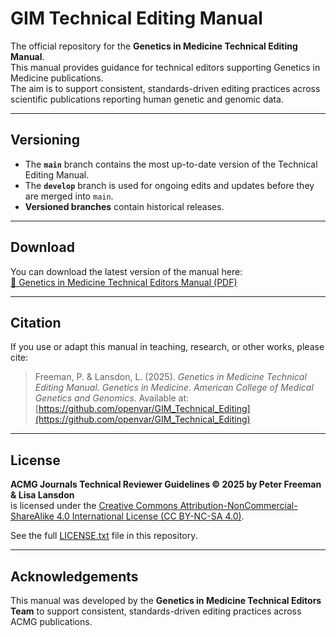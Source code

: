# GIM Technical Editing Manual

The official repository for the **Genetics in Medicine Technical Editing Manual**.  
This manual provides guidance for technical editors supporting Genetics in Medicine publications.  
The aim is to support consistent, standards-driven editing practices across scientific publications reporting human genetic and genomic data.

---

## Versioning
- The **`main`** branch contains the most up-to-date version of the Technical Editing Manual.
- The **`develop`** branch is used for ongoing edits and updates before they are merged into `main`.
- **Versioned branches** contain historical releases.

---

## Download

You can download the latest version of the manual here:  
[📄 Genetics in Medicine Technical Editors Manual (PDF)](Genetics_In_Medicine_Technic_Editors_Manual.pdf)

---

## Citation
If you use or adapt this manual in teaching, research, or other works, please cite:

> Freeman, P. & Lansdon, L. (2025). *Genetics in Medicine Technical Editing Manual*. *Genetics in Medicine*. *American College of Medical Genetics and Genomics*. Available at: [https://github.com/openvar/GIM_Technical_Editing](https://github.com/openvar/GIM_Technical_Editing)

---

## License
**ACMG Journals Technical Reviewer Guidelines © 2025 by Peter Freeman & Lisa Lansdon**  
is licensed under the [Creative Commons Attribution-NonCommercial-ShareAlike 4.0 International License (CC BY-NC-SA 4.0)](https://creativecommons.org/licenses/by-nc-sa/4.0/).  

See the full [LICENSE.txt](https://github.com/openvar/GIM_Technical_Editing/blob/main/LICENSE.txt) file in this repository.

---

## Acknowledgements
This manual was developed by the **Genetics in Medicine Technical Editors Team** to support consistent, standards-driven editing practices across ACMG publications.

